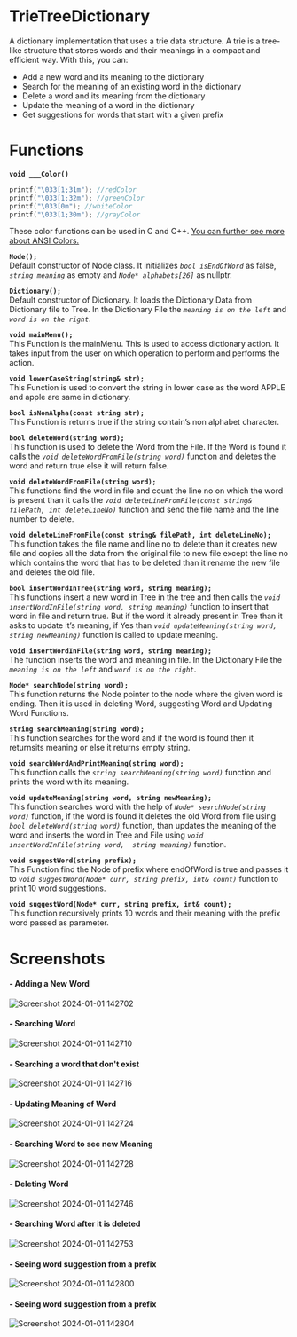 # TrieTreeDictionary

A dictionary implementation that uses a trie data structure. A trie is a tree-like structure that stores words and their meanings in a compact and efficient way. With this, you can:

- Add a new word and its meaning to the dictionary
- Search for the meaning of an existing word in the dictionary
- Delete a word and its meaning from the dictionary
- Update the meaning of a word in the dictionary
- Get suggestions for words that start with a given prefix

# Functions

**`void ___Color()`**
```c
printf("\033[1;31m"); //redColor
printf("\033[1;32m"); //greenColor
printf("\033[0m"); //whiteColor
printf("\033[1;30m"); //grayColor
```
These color functions can be used in C and C++. [You can further see more about ANSI Colors.](https://github.com/Guleri24/ANSI-color-code-in-c-programming/blob/master/main.c)

**`Node();`**<br>
Default constructor of Node class. It initializes _`bool isEndOfWord`_ as false, _`string meaning`_ as empty
and _`Node* alphabets[26]`_ as nullptr.  

**`Dictionary();`**<br>
Default constructor of Dictionary. It loads the Dictionary Data from Dictionary file to Tree. In the Dictionary File the _`meaning is on the left`_ and _`word is on the right`_.  

**`void mainMenu();`**<br>
This Function is the mainMenu. This is used to access dictionary action. It takes input from the user on 
which operation to perform and performs the action. 

**`void lowerCaseString(string& str);`**<br>
This Function is used to convert the string in lower case as the word APPLE and apple are same in 
dictionary.

**`bool isNonAlpha(const string str);`**<br>
This Function is returns true if the string contain’s non alphabet character. 

**`bool deleteWord(string word);`**<br>
This function is used to delete the Word from the File. If the Word is found it calls the _`void
deleteWordFromFile(string word)`_ function and deletes the word and return true else it will return 
false.

**`void deleteWordFromFile(string word);`**<br>
This functions find the word in file and count the line no on which the word is present than it calls the 
_`void deleteLineFromFile(const string& filePath, int deleteLineNo)`_ function and send the file 
name and the line number to delete. 

**`void deleteLineFromFile(const string& filePath, int deleteLineNo);`**<br>
This function takes the file name and line no to delete than it creates new file and copies all the data 
from the original file to new file except the line no which contains the word that has to be deleted than 
it rename the new file and deletes the old file.

**`bool insertWordInTree(string word, string meaning);`**<br>
This functions insert a new word in Tree in the tree and then calls the _`void insertWordInFile(string
word, string meaning)`_ function to insert that word in file and return true. But if the word it already 
present in Tree than it asks to update it’s meaning, if Yes than _`void updateMeaning(string word, 
string newMeaning)`_ function is called to update meaning.

**`void insertWordInFile(string word, string meaning);`**<br>
The function inserts the word and meaning in file. In the Dictionary File the _`meaning is on the left`_ and _`word is on the right`_.

**`Node* searchNode(string word);`**<br>
This function returns the Node pointer to the node where the given word is ending. Then it is used in 
deleting Word, suggesting Word and Updating Word Functions.

**`string searchMeaning(string word);`**<br>
This function searches for the word and if the word is found then it returnsits meaning or else it returns 
empty string.

**`void searchWordAndPrintMeaning(string word);`**<br>
This function calls the _`string searchMeaning(string word)`_ function and prints the word with its
meaning. 

**`void updateMeaning(string word, string newMeaning);`**<br>
This function searches word with the help of _`Node* searchNode(string word)`_ function, if the word is found it 
deletes the old Word from file using _`bool deleteWord(string word)`_ function, than updates the 
meaning of the word and inserts the word in Tree and File using _`void insertWordInFile(string word, 
string meaning)`_ function.

**`void suggestWord(string prefix);`**<br>
This Function find the Node of prefix where endOfWord is true and passes it to _`void suggestWord(Node* curr, string prefix, int& count)`_ function to print 10 word suggestions.

**`void suggestWord(Node* curr, string prefix, int& count);`**<br>
This function recursively prints 10 words and their meaning with the prefix word passed as parameter.

# Screenshots
#### - Adding a New Word<br>
![Screenshot 2024-01-01 142702](https://github.com/mtaha-23/TruthTableGenerator/assets/132524394/fdc92503-6b61-46b1-a3c5-aba8ba74f362)

#### - Searching Word <br>
![Screenshot 2024-01-01 142710](https://github.com/mtaha-23/TruthTableGenerator/assets/132524394/281ace0c-286a-4383-9707-9bf19e5f12ec)

#### - Searching a word that don't exist <br>

![Screenshot 2024-01-01 142716](https://github.com/mtaha-23/TruthTableGenerator/assets/132524394/239e58f6-8955-4beb-bdab-086c62fe656c)

#### - Updating Meaning of Word <br>
![Screenshot 2024-01-01 142724](https://github.com/mtaha-23/TruthTableGenerator/assets/132524394/64a09a3d-1bf2-4f3c-afd1-efe4595c8d47)

#### - Searching Word to see new Meaning<br>
![Screenshot 2024-01-01 142728](https://github.com/mtaha-23/TruthTableGenerator/assets/132524394/4c3b8313-a4c9-45c0-a155-d764fd6b8ba4)

#### - Deleting Word <br>
![Screenshot 2024-01-01 142746](https://github.com/mtaha-23/TruthTableGenerator/assets/132524394/426339da-d127-47e4-9175-814eae67b69a)

#### - Searching Word after it is deleted<br>
![Screenshot 2024-01-01 142753](https://github.com/mtaha-23/TruthTableGenerator/assets/132524394/29e60191-264e-41b6-b1a8-4aec65a5f0dd)

#### - Seeing word suggestion from a prefix<br>
![Screenshot 2024-01-01 142800](https://github.com/mtaha-23/TruthTableGenerator/assets/132524394/8b292d98-4762-49e4-af67-84a883187dd1)

#### - Seeing word suggestion from a prefix<br>
![Screenshot 2024-01-01 142804](https://github.com/mtaha-23/TruthTableGenerator/assets/132524394/262f5e5d-9f5c-4fe4-92bd-98a49442e963)
